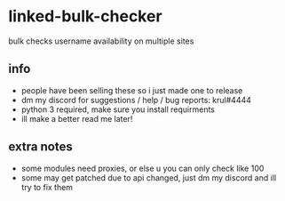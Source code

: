 # linked-bulk-checker
bulk checks username availability on multiple sites
## info
* people have been selling these so i just made one to release
* dm my discord for suggestions / help / bug reports: krul#4444
* python 3 required, make sure you install requirments
* ill make a better read me later!
## extra notes
* some modules need proxies, or else u you can only check like 100
* some may get patched due to api changed, just dm my discord and ill try to fix them
